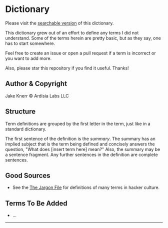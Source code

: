 # Dictionary

Please visit the [searchable version](https://jake-knerr.github.io/dictionary/) of this dictionary.

This dictionary grew out of an effort to define any terms I did not understand. Some of the terms herein are pretty basic, but as they say, one has to start somewhere.

Feel free to create an issue or open a pull request if a term is incorrect or you want to add more.

Also, please star this repository if you find it useful. Thanks!

## Author & Copyright

Jake Knerr © Ardisia Labs LLC

## Structure

Term definitions are grouped by the first letter in the term, just like in a standard dictionary.

The first sentence of the definition is the _summary_. The summary has an implied subject that is the term being defined and concisely answers the question, "What does [insert term here] mean?" Also, the summary may be a sentence fragment. Any further sentences in the definition are complete sentences.

## Good Sources

- See the [The Jargon File](http://www.catb.org/~esr/jargon/html/go01.html) for definitions of many terms in hacker culture.

## Terms To Be Added

- ...

---
